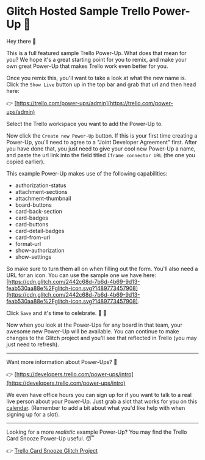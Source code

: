 # Glitch Hosted Sample Trello Power-Up 🚀

Hey there 👋

This is a full featured sample Trello Power-Up. What does that mean for you? We hope it's a great starting point for you to remix, and make your own great Power-Up that makes Trello work even better for you.

Once you remix this, you'll want to take a look at what the new name is. Click the `Show Live` button up in the top bar and grab that url and then head here:

👉 [https://trello.com/power-ups/admin](https://trello.com/power-ups/admin)

Select the Trello workspace you want to add the Power-Up to.

Now click the `Create new Power-Up` button. If this is your first time creating a Power-Up, you'll need to agree to a "Joint Developer Agreement" first. After you have done that, you just need to give your cool new Power-Up a name, and paste the url link into the field titled `Iframe connector URL` (the one you copied earlier).

This example Power-Up makes use of the following capabilities:

- authorization-status
- attachment-sections
- attachment-thumbnail
- board-buttons
- card-back-section
- card-badges
- card-buttons
- card-detail-badges
- card-from-url
- format-url
- show-authorization
- show-settings

So make sure to turn them all on when filling out the form. You'll also need a URL for an icon. You can use the sample one we have here: [https://cdn.glitch.com/2442c68d-7b6d-4b69-9d13-feab530aa88e%2Fglitch-icon.svg?1489773457908](https://cdn.glitch.com/2442c68d-7b6d-4b69-9d13-feab530aa88e%2Fglitch-icon.svg?1489773457908).

Click `Save` and it's time to celebrate. 🎉 🎊

Now when you look at the Power-Ups for any board in that team, your awesome new Power-Up will be available. You can continue to make changes to the Glitch project and you'll see that reflected in Trello (you may just need to refresh).

---

Want more information about Power-Ups? 🤔

👉 [https://developers.trello.com/power-ups/intro](https://developers.trello.com/power-ups/intro)

We even have office hours you can sign up for if you want to talk to a real live person about your Power-Up. Just grab a slot that works for you on this [calendar](https://calendar.google.com/calendar/selfsched?sstoken=UU5DczNLUkNIbk5ifGRlZmF1bHR8YzJmZWM4YWM0NTgxMTE1NmRmMzgxNzMwODRjYzEwZGU). (Remember to add a bit about what you'd like help with when signing up for a slot).

---

Looking for a more _realistic_ example Power-Up? You may find the Trello Card Snooze Power-Up useful. 😴

👉 [Trello Card Snooze Glitch Project](https://glitch.com/edit/#!/trellocardsnooze)
